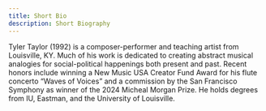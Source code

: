 ```yaml
---
title: Short Bio
description: Short Biography
---
```


Tyler Taylor (1992) is a composer-performer and teaching artist from Louisville, KY. Much of his work is dedicated to creating abstract musical analogies for social-political happenings both present and past. Recent honors include winning a New Music USA Creator Fund Award for his flute concerto “Waves of Voices” and a commission by the San Francisco Symphony as winner of the 2024 Micheal Morgan Prize. He holds degrees from IU, Eastman, and the University of Louisville.
